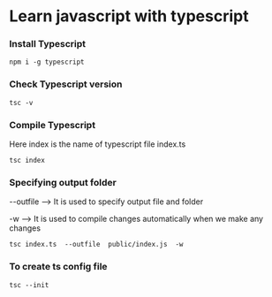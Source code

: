 ﻿# Learn javascript with typescript

### Install Typescript

```
npm i -g typescript
```

### Check Typescript version
```
tsc -v
```

### Compile Typescript

Here index is the name of typescript file index.ts

```
tsc index
```

### Specifying output folder

--outfile --> It is used to specify output file and folder   

-w --> It is used to compile changes automatically when we make any changes

```
tsc index.ts  --outfile  public/index.js  -w
```

### To create ts config file

```
tsc --init
```
